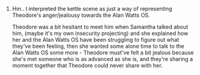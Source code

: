 1. Hm.. I interpreted the kettle scene as just a way of representing Theodore's anger/jealousy towards the Alan Watts OS.
   
   Theodore was a bit hesitant to meet him when Samantha talked about him, (maybe it's my own insecurity projecting) and she explained how her and the Alan Watts OS have been struggling to figure out what they've been feeling, then she wanted some alone time to talk to the Alan Watts OS some more - Theodore must've felt a bit jealous because she's met someone who is as advanced as she is, and they're sharing a moment together that Theodore could never share with her.